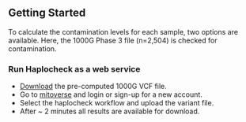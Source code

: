 
## Getting Started

To calculate the contamination levels for each sample, two options are available. Here, the 1000G Phase 3 file (n=2,504) is checked for contamination. 

        
### Run Haplocheck as a web service

- [Download](https://github.com/genepi/haplocheck/raw/master/test-data/contamination/1000G/all/1000g-nobaq.vcf.gz) the pre-computed 1000G VCF file.  
- Go to [mitoverse](https://mitoverse.i-med.ac.at) and login or sign-up for a new account.
- Select the haplocheck workflow and upload the variant file.
- After ~ 2 minutes all results are available for download. 